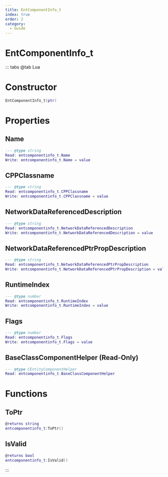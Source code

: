 ```yaml
---
title: EntComponentInfo_t
index: true
order: 2
category:
  - Guide
---
```


# EntComponentInfo_t

::: tabs
@tab Lua
# Constructor
```lua
EntComponentInfo_t(ptr)
```
# Properties
## Name 
```lua
--- @type string
Read: entcomponentinfo_t.Name
Write: entcomponentinfo_t.Name = value
```
## CPPClassname 
```lua
--- @type string
Read: entcomponentinfo_t.CPPClassname
Write: entcomponentinfo_t.CPPClassname = value
```
## NetworkDataReferencedDescription 
```lua
--- @type string
Read: entcomponentinfo_t.NetworkDataReferencedDescription
Write: entcomponentinfo_t.NetworkDataReferencedDescription = value
```
## NetworkDataReferencedPtrPropDescription 
```lua
--- @type string
Read: entcomponentinfo_t.NetworkDataReferencedPtrPropDescription
Write: entcomponentinfo_t.NetworkDataReferencedPtrPropDescription = value
```
## RuntimeIndex 
```lua
--- @type number
Read: entcomponentinfo_t.RuntimeIndex
Write: entcomponentinfo_t.RuntimeIndex = value
```
## Flags 
```lua
--- @type number
Read: entcomponentinfo_t.Flags
Write: entcomponentinfo_t.Flags = value
```
## BaseClassComponentHelper (Read-Only)
```lua
--- @type CEntityComponentHelper
Read: entcomponentinfo_t.BaseClassComponentHelper
```
# Functions
## ToPtr
```lua
@returns string
entcomponentinfo_t:ToPtr()
```
## IsValid
```lua
@returns bool
entcomponentinfo_t:IsValid()
```

:::